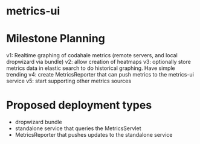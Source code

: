 metrics-ui
==========

Milestone Planning
==========
v1: Realtime graphing of codahale metrics (remote servers, and local dropwizard via bundle)
v2: allow creation of heatmaps
v3: optionally store metrics data in elastic search to do historical graphing. Have simple trending
v4: create MetricsReporter that can push metrics to the metrics-ui service
v5: start supporting other metrics sources

Proposed deployment types
==========
- dropwizard bundle 
- standalone service that queries the MetricsServlet
- MetricsReporter that pushes updates to the standalone service

